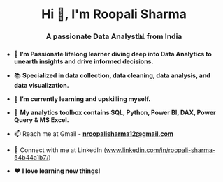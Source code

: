 <h1 align="center">Hi 👋, I'm Roopali Sharma</h1>
<h3 align="center">A passionate Data Analyst📊 from India</h3>

- 🔭  **I’m Passionate lifelong learner diving deep into Data Analytics to unearth insights and drive informed decisions.**

- 📚  **Specialized in data collection, data cleaning, data analysis, and data visualization.**

- 🌱  **I’m currently learning and upskilling myself.**

- 🧰  **My analytics toolbox contains SQL, Python, Power BI, DAX, Power Query & MS Excel.**

- 📫 Reach me at Gmail - **nroopalisharma12@gmail.com**

- 🔗 Connect with me at LinkedIn (www.linkedin.com/in/roopali-sharma-54b44a1b7/)

- ❤️ **I love learning new things!**

<p align="left">
</p>
